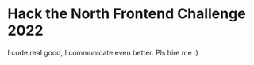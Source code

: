 # Hack the North Frontend Challenge 2022

I code real good, I communicate even better. Pls hire me :)
